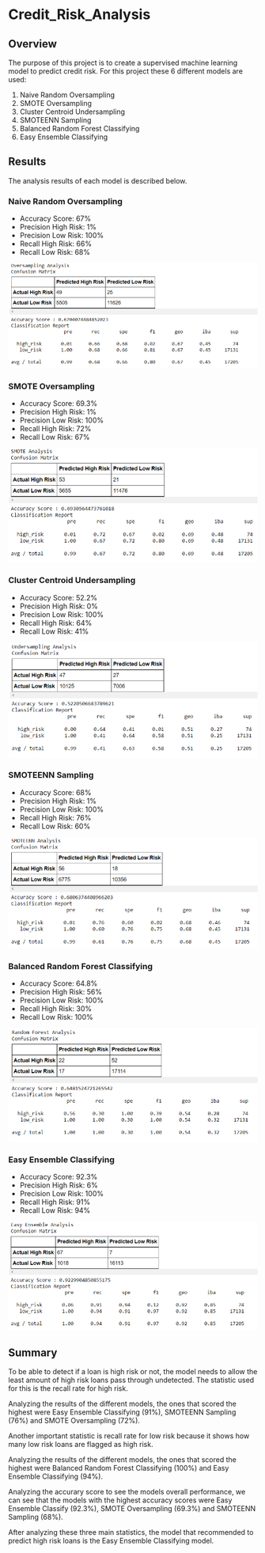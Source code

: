 # Credit_Risk_Analysis

## Overview

The purpose of this project is to create a supervised machine learning model to predict credit risk. For this project these 6 different models are used:

1. Naive Random Oversampling
2. SMOTE Oversampling
3. Cluster Centroid Undersampling
4. SMOTEENN Sampling
5. Balanced Random Forest Classifying
6. Easy Ensemble Classifying

## Results

The analysis results of each model is described below.

### Naive Random Oversampling

* Accuracy Score: 67%
* Precision High Risk: 1%
* Precision Low Risk: 100%
* Recall High Risk: 66%
* Recall Low Risk: 68%

![oversampling](https://github.com/carolineshipley/Credit_Risk_Analysis/blob/main/resources/Naive.png)

### SMOTE Oversampling

* Accuracy Score: 69.3%
* Precision High Risk: 1%
* Precision Low Risk: 100%
* Recall High Risk: 72%
* Recall Low Risk: 67%

![SMOTE](https://github.com/carolineshipley/Credit_Risk_Analysis/blob/main/resources/Smote.png)

### Cluster Centroid Undersampling

* Accuracy Score: 52.2%
* Precision High Risk: 0%
* Precision Low Risk: 100%
* Recall High Risk: 64%
* Recall Low Risk: 41%

![undersampling](https://github.com/carolineshipley/Credit_Risk_Analysis/blob/main/resources/Cluster.png)

### SMOTEENN Sampling

* Accuracy Score: 68%
* Precision High Risk: 1%
* Precision Low Risk: 100%
* Recall High Risk: 76%
* Recall Low Risk: 60%

![SMOTEENN](https://github.com/carolineshipley/Credit_Risk_Analysis/blob/main/resources/Smoteen.png)

### Balanced Random Forest Classifying

* Accuracy Score: 64.8%
* Precision High Risk: 56%
* Precision Low Risk: 100%
* Recall High Risk: 30%
* Recall Low Risk: 100%

![random_forest](https://github.com/carolineshipley/Credit_Risk_Analysis/blob/main/resources/Forest.png)

### Easy Ensemble Classifying

* Accuracy Score: 92.3%
* Precision High Risk: 6%
* Precision Low Risk: 100%
* Recall High Risk: 91%
* Recall Low Risk: 94%

![easy_ensemble](https://github.com/carolineshipley/Credit_Risk_Analysis/blob/main/resources/Easy.png)

## Summary

To be able to detect if a loan is high risk or not, the model needs to allow the least amount of high risk loans pass through undetected. The statistic used for this is the recall rate for high risk. 

Analyzing the results of the different models, the ones that scored the highest were Easy Ensemble Classifying (91%), SMOTEENN Sampling (76%) and SMOTE Oversampling (72%).

Another important statistic is recall rate for low risk because it shows how many low risk loans are flagged as high risk. 

Analyzing the results of the different models, the ones that scored the highest were Balanced Random Forest Classifying (100%) and Easy Ensemble Classifying (94%).

Analyzing the accurary score to see the models overall performance, we can see that the models with the highest accuracy scores were Easy Ensemble Classify (92.3%), SMOTE Oversampling (69.3%) and SMOTEENN Sampling (68%).

After analyzing these three main statistics, the model that recommended to predict high risk loans is the Easy Ensemble Classifying model.
